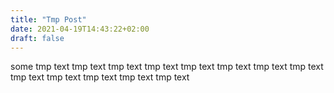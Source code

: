 ```yaml
---
title: "Tmp Post"
date: 2021-04-19T14:43:22+02:00
draft: false
---
```

some tmp text
tmp text tmp text
tmp text tmp text
tmp text tmp text
tmp text tmp text
tmp text tmp text
tmp text tmp text
